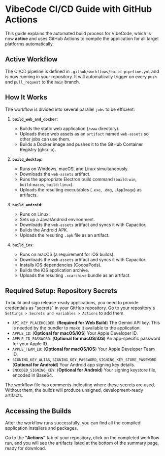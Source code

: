 # VibeCode CI/CD Guide with GitHub Actions

This guide explains the automated build process for VibeCode, which is now **active** and uses GitHub Actions to compile the application for all target platforms automatically.

## Active Workflow

The CI/CD pipeline is defined in `.github/workflows/build-pipeline.yml` and is now running in your repository. It will automatically trigger on every `push` and `pull_request` to the `main` branch.

## How It Works

The workflow is divided into several parallel `jobs` to be efficient:

1.  **`build_web_and_docker`**:
    *   Builds the static web application (`/www` directory).
    *   Uploads these web assets as an `artifact` named `web-assets` so other jobs can use them.
    *   Builds a Docker image and pushes it to the GitHub Container Registry (ghcr.io).

2.  **`build_desktop`**:
    *   Runs on Windows, macOS, and Linux simultaneously.
    *   Downloads the `web-assets` artifact.
    *   Runs the appropriate Electron build command (`build:win`, `build:macos`, `build:linux`).
    *   Uploads the resulting executables (`.exe`, `.dmg`, `.AppImage`) as artifacts.

3.  **`build_android`**:
    *   Runs on Linux.
    *   Sets up a Java/Android environment.
    *   Downloads the `web-assets` artifact and syncs it with Capacitor.
    *   Builds the Android APK.
    *   Uploads the resulting `.apk` file as an artifact.

4.  **`build_ios`**:
    *   Runs on macOS (a requirement for iOS builds).
    *   Downloads the `web-assets` artifact and syncs it with Capacitor.
    *   Installs iOS dependencies (CocoaPods).
    *   Builds the iOS application archive.
    *   Uploads the resulting `.xcarchive` bundle as an artifact.

## Required Setup: Repository Secrets

To build and sign release-ready applications, you need to provide credentials as "secrets" in your GitHub repository. Go to your repository's `Settings > Secrets and variables > Actions` to add them.

*   `API_KEY_PLACEHOLDER`: (**Required for Web Build**) The Gemini API key. This is needed by the bundler to make it available to the application.
*   `APPLE_ID`: (**Optional for macOS/iOS**) Your Apple Developer ID.
*   `APPLE_ID_PASSWORD`: (**Optional for macOS/iOS**) An app-specific password for your Apple ID.
*   `APPLE_TEAM_ID`: (**Optional for macOS/iOS**) Your Apple Developer Team ID.
*   `SIGNING_KEY_ALIAS`, `SIGNING_KEY_PASSWORD`, `SIGNING_KEY_STORE_PASSWORD`: (**Optional for Android**) Your Android app signing key details.
*   `ENCODED_SIGNING_KEY`: (**Optional for Android**) Your signing keystore file, encoded in Base64.

The workflow file has comments indicating where these secrets are used. Without them, the builds will produce unsigned, development-ready artifacts.

## Accessing the Builds

After the workflow runs successfully, you can find all the compiled application installers and packages.

Go to the **"Actions"** tab of your repository, click on the completed workflow run, and you will see the artifacts listed at the bottom of the summary page, ready for download.
